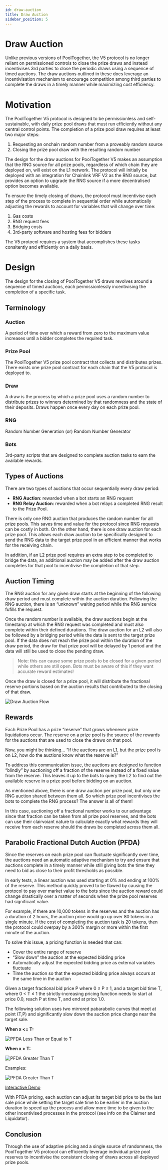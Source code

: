 ```yaml
---
id: draw-auction
title: Draw Auction
sidebar_position: 5
---
```


# Draw Auction

Unlike previous versions of PoolTogether, the V5 protocol is no longer reliant on permissioned controls to close the prize draws and instead incentivises 3rd parties to close the periodic draws using a sequence of timed auctions. The draw auctions outlined in these docs leverage an incentivisation mechanism to encourage competition among third parties to complete the draws in a timely manner while maximizing cost efficiency.

# Motivation

The PoolTogether V5 protocol is designed to be permissionless and self-sustainable, with daily prize pool draws that must run efficiently without any central control points. The completion of a prize pool draw requires at least two major steps:

1. Requesting an onchain random number from a proveably random source
2. Closing the prize pool draw with the resulting random number

The design for the draw auctions for PoolTogether V5 makes an assumption that the RNG source for all prize pools, regardless of which chain they are deployed on, will exist on the L1 network. The protocol will initially be deployed with an integration for Chainlink VRF V2 as the RNG source, but provides an option to upgrade the RNG source if a more decentralised option becomes available.

To ensure the timely closing of draws, the protocol must incentivise each step of the process to complete in sequential order while automatically adjusting the rewards to account for variables that will change over time:

1. Gas costs
2. RNG request fees
3. Bridging costs
4. 3rd-party software and hosting fees for bidders

The V5 protocol requires a system that accomplishes these tasks consitently and efficiently on a daily basis.

# Design

The design for the closing of PoolTogether V5 draws revolves around a sequence of timed auctions, each permissionlessly incentivising the completion of a specific task.

## Terminology

### Auction

A period of time over which a reward from zero to the maximum value increases until a bidder completes the required task.

### Prize Pool

The PoolTogether V5 prize pool contract that collects and distributes prizes. There exists one prize pool contract for each chain that the V5 protocol is deployed to.

### Draw

A draw is the process by which a prize pool uses a random number to distribute prizes to winners determined by that randomness and the state of their deposits. Draws happen once every day on each prize pool.

### RNG

Random Number Generation (or) Random Number Generator

### Bots

3rd-party scripts that are designed to complete auction tasks to earn the available rewards.

## Types of Auctions

There are two types of auctions that occur sequentially every draw period:

- **RNG Auction**: rewarded when a bot starts an RNG request
- **RNG Relay Auction**: rewarded when a bot relays a completed RNG result to the Prize Pool.

There is only one RNG auction that produces the random number for all prize pools. This saves time and value for the protocol since RNG requests can be costly in both. On the other hand, there is one draw auction for each prize pool. This allows each draw auction to be specifically designed to send the RNG data to the target prize pool in an efficient manner that works for the receiving chain.

In addition, if an L2 prize pool requires an extra step to be completed to bridge the data, an additional auction may be added after the draw auction completes for that pool to incentivise the completion of that step.

## Auction Timing

The RNG auction for any given draw starts at the beginning of the following draw period and must complete within the auction duration. Following the RNG auction, there is an “unknown” waiting period while the RNG service fufills the request.

Once the random number is available, the draw auctions begin at the timestamp at which the RNG request was completed and must also complete within their defined durations. The draw auction for an L2 will also be followed by a bridging period while the data is sent to the target prize pool. If the data does not reach the prize pool within the duration of the draw period, the draw for that prize pool will be delayed by 1 period and the data will still be used to close the pending draw.

> Note: this can cause some prize pools to be closed for a given period while others are still open. Bots must be aware of this if they want accurate reward estimates!

Once the draw is closed for a prize pool, it will distribute the fractional reserve portions based on the auction results that contributed to the closing of that draw.

![Draw Auction Flow](/img/v5/draw-auction/DrawAuction.png)

## Rewards

Each Prize Pool has a prize “reserve” that grows whenever prize liquidations occur. The reserve on a prize pool is the source of the rewards for the auctions that are used to close the draws on that pool.

Now, you might be thinking… “If the auctions are on L1, but the prize pool is on L2, how do the auctions know what the reserve is?”

To address this communication issue, the auctions are designed to function “blindly” by auctioning off a fraction of the reserve instead of a fixed value from the reserve. This leaves it up to the bots to query the L2 to find out the available reserve in a prize pool before bidding on an auction.

As mentioned above, there is one draw auction per prize pool, but only one RNG auction shared between them all. So which prize pool incentivises the bots to complete the RNG process? The answer is all of them!

In this case, auctioning off a fractional number works to our advantage since that fraction can be taken from all prize pool reserves, and the bots can use their clairvoiant nature to calculate exactly what rewards they will receive from each reserve should the draws be completed across them all.

## Parabolic Fractional Dutch Auction (PFDA)

Since the reserves on each prize pool can fluctuate significantly over time, the auctions need an automatic adaptive mechanism to try and ensure that auctions complete in a timely manner while still giving bots the time they need to bid as close to their profit thresholds as possible.

In early tests, a linear auction was used starting at 0% and ending at 100% of the reserve. This method quickly proved to be flawed by causing the protocol to pay over market value to the bots since the auction reward could change drastically over a matter of seconds when the prize pool reserves had significant value.

For example, if there are 10,000 tokens in the reserves and the auction has a duration of 2 hours, the auction price would go up over 80 tokens in a single minute. If the cost of completing the auction task is 20 tokens, then the protocol could overpay by a 300% margin or more within the first minute of the auction.

To solve this issue, a pricing function is needed that can:

- Cover the entire range of reserve
- “Slow down” the auction at the expected bidding price
- Automatically adjust the expected bidding price as external variables fluctuate
- Time the auction so that the expected bidding price always occurs at the same time in the auction

Given a target fractional bid price P where 0 ≤ P ≤ 1, and a target bid time T, where 0 < T ≤ 1 the strictly-increasing pricing function needs to start at price 0.0, reach P at time T, and end at price 1.0.

The following solution uses two mirrored pabarabolic curves that meet at point (T,P) and significantly slow down the auction price change near the target sale.

**When x <= T:**

![PFDA Less Than or Equal to T](/img/v5/draw-auction/PFDA_leT.png)

**When x > T:**

![PFDA Greater Than T](/img/v5/draw-auction/PFDA_gtT.png)

Examples:

![PFDA Greater Than T](/img/v5/draw-auction/PFDA_shape.png)

[Interactive Demo](https://www.desmos.com/calculator/kwxl5men0k)

With PFDA pricing, each auction can adjust its target bid price to be the last sale price while setting the target sale time to be earlier in the auction duration to speed up the process and allow more time to be given to the other incentivised processes in the protocol (see info on the Claimer and Liquidator).

<!-- TODO: ## Code Examples & Interfaces -->

## Conclusion

Through the use of adaptive pricing and a single source of randomness, the PoolTogether V5 protocol can efficiently leverage individual prize pool reserves to incentivise the consistent closing of draws across all deployed prize pools.
